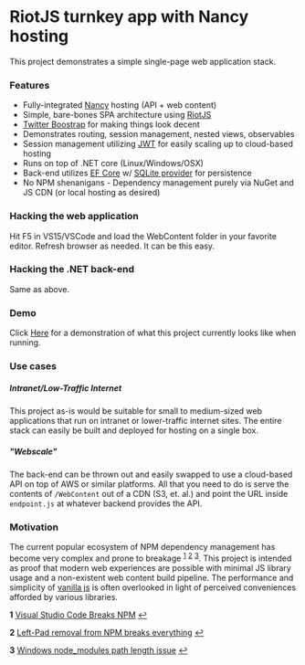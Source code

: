 # RiotJS turnkey app with Nancy hosting

This project demonstrates a simple single-page web application stack.

### Features
- Fully-integrated [Nancy](http://nancyfx.org/) hosting (API + web content)
- Simple, bare-bones SPA architecture using [RiotJS](http://riotjs.com/)
- [Twitter Boostrap](http://getbootstrap.com/) for making things look decent
- Demonstrates routing, session management, nested views, observables
- Session management utilizing [JWT](https://en.wikipedia.org/wiki/JSON_Web_Token) for easily scaling up to cloud-based hosting
- Runs on top of .NET core (Linux/Windows/OSX)
- Back-end utilizes [EF Core](https://docs.microsoft.com/en-us/ef/) w/ [SQLite provider](https://docs.microsoft.com/en-us/ef/core/providers/sqlite/) for persistence
- No NPM shenanigans - Dependency management purely via NuGet and JS CDN (or local hosting as desired)

### Hacking the web application
Hit F5 in VS15/VSCode and load the WebContent folder in your favorite editor. Refresh browser as needed. It can be this easy.

### Hacking the .NET back-end
Same as above.

### Demo
Click [Here](#) for a demonstration of what this project currently looks like when running.

### Use cases

##### Intranet/Low-Traffic Internet
This project as-is would be suitable for small to medium-sized web applications that run on intranet or lower-traffic internet sites. The entire stack can easily be built and deployed for hosting on a single box.

##### "Webscale"
The back-end can be thrown out and easily swapped to use a cloud-based API on top of AWS or similar platforms. All that you need to do is serve the contents of `/WebContent` out of a CDN (S3, et. al.) and point the URL inside `endpoint.js` at whatever backend provides the API.

### Motivation
The current popular ecosystem of NPM dependency management has become very complex and prone to breakage <sup id="a1">[1](#f1)</sup> <sup id="a2">[2](#f2)</sup> <sup id="a3">[3](#f3)</sup>. This project is intended as proof that modern web experiences are possible with minimal JS library usage and a non-existent web content build pipeline. The performance and simplicity of [vanilla js](http://vanilla-js.com/) is often overlooked in light of perceived conveniences afforded by various libraries. 

<b id="f1">1</b> [Visual Studio Code Breaks NPM](https://adtmag.com/articles/2016/11/03/vscode-rollback.aspx) [↩](#a1)

<b id="f2">2</b> [Left-Pad removal from NPM breaks everything](http://blog.npmjs.org/post/141577284765/kik-left-pad-and-npm) [↩](#a2)

<b id="f3">3</b> [Windows node_modules path length issue](https://github.com/nodejs/node-v0.x-archive/issues/6960) [↩](#a3)
